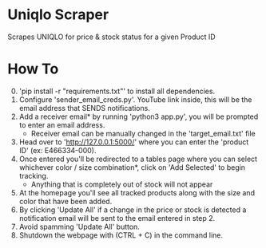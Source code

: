 # Uniqlo Scraper
Scrapes UNIQLO for price &amp; stock status for a given Product ID

# How To 
 0. 'pip install -r "requirements.txt"' to install all dependencies.
 1. Configure 'sender_email_creds.py'. YouTube link inside, this will be the email address that SENDS notifications.
 2. Add a receiver email* by running 'python3 app.py', you will be prompted to enter an email address.
    - Receiver email can be manually changed in the 'target_email.txt' file
 3. Head over to 'http://127.0.0.1:5000/' where you can enter the 'product ID' (ex: E466334-000).
 4. Once entered you'll be redirected to a tables page where you can select whichever color / size combination*, click on 'Add Selected' to begin tracking.
    - Anything that is completely out of stock will not appear
 5. At the homepage you'll see all tracked products along with the size and color that have been added.
 6. By clicking 'Update All' if a change in the price or stock is detected a notification email will be sent to the email entered in step 2.
 7. Avoid spamming 'Update All' button.
 8. Shutdown the webpage with (CTRL + C) in the command line.

